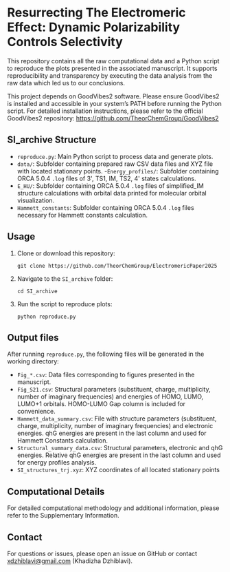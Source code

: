 # Resurrecting The Electromeric Effect: Dynamic Polarizability Controls Selectivity

This repository contains all the raw computational data and a Python script to reproduce the plots presented in the associated manuscript. 
It supports reproducibility and transparency by executing the data analysis from the raw data which led us to our conclusions.

This project depends on GoodVibes2 software. Please ensure GoodVibes2 is installed and accessible in your system’s PATH before running the Python script.
For detailed installation instructions, please refer to the official GoodVibes2 repository: https://github.com/TheorChemGroup/GoodVibes2

## SI_archive Structure

- `reproduce.py`: Main Python script to process data and generate plots.
- `data/`: Subfolder containing prepared raw CSV data files and XYZ file with located stationary points.
-`Energy_profiles/`: Subfolder containing ORCA 5.0.4 `.log` files of 3', TS1, IM, TS2, 4' states calculations.
- `E_HU/`: Subfolder containing ORCA 5.0.4 `.log` files of simplified_IM structure calculations with orbital data printed for molecular orbital visualization.
- `Hammett_constants`: Subfolder containing ORCA 5.0.4 `.log` files necessary for Hammett constants calculation.

## Usage

1. Clone or download this repository:
    ```
    git clone https://github.com/TheorChemGroup/ElectromericPaper2025
    ```
2. Navigate to the `SI_archive` folder:
    ```
    cd SI_archive
    ```
3. Run the script to reproduce plots:
    ```
    python reproduce.py
    ```

## Output files

After running `reproduce.py`, the following files will be generated in the working directory:

- `Fig_*.csv`: Data files corresponding to figures presented in the manuscript. 
- `Fig_S21.csv`: Structural parameters (substituent, charge, multiplicity, number of imaginary frequencies) 
and energies of HOMO, LUMO, LUMO+1 orbitals. HOMO-LUMO Gap column is included for convenience.
- `Hammett_data_summary.csv`: File with structure parameters (substituent, charge, multiplicity, number of imaginary frequencies) 
and electronic energies. qhG energies are present in the last column and used for Hammett Constants calculation.
- `Structural_summary_data.csv`: Structural parameters, electronic and qhG energies.
Relative qhG energies are present in the last column and used for energy profiles analysis.
- `SI_structures_trj.xyz`: XYZ coordinates of all located stationary points

## Computational Details

For detailed computational methodology and additional information, please refer to the Supplementary Information.

## Contact

For questions or issues, please open an issue on GitHub or contact xdzhiblavi@gmail.com (Khadizha Dzhiblavi).




